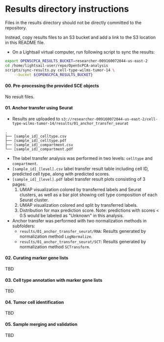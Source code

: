 # Results directory instructions

Files in the results directory should not be directly committed to the repository.

Instead, copy results files to an S3 bucket and add a link to the S3 location in this README file.

- On a Lightsail virtual computer, run following script to sync the results:
```bash
export OPENSCPCA_RESULTS_BUCKET=researcher-009160072044-us-east-2
cd /home/lightsail-user/repo/OpenScPCA-analysis
scripts/sync-results.py cell-type-wilms-tumor-14 \
    --bucket ${OPENSCPCA_RESULTS_BUCKET}
```
#### 00. Pre-processing the provided SCE objects
No result files.

#### 01. Anchor transfer using Seurat
* Results are uploaded to `s3://researcher-009160072044-us-east-2/cell-type-wilms-tumor-14/results/01_anchor_transfer_seurat`
```
.
├── [sample_id]_celltype.csv
├── [sample_id]_celltype.pdf
├── [sample_id]_compartment.csv
└── [sample_id]_compartment.pdf
```

* The label transfer analysis was performed in two levels: `celltype` and `compartment`.
* `[sample_id]_[level].csv` label transfer result table including cell ID, predicted cell type, along with predicted scores.
* `[sample_id]_[level].pdf` label transfer result plots consisting of 3 pages:
  1. UMAP visualization colored by transferred labels and Seurat clusters, as well as a bar plot showing cell type composition of each Seurat cluster.
  2. UMAP visualization colored and split by transferred labels.
  3. Distribution for max prediction score. Note: predictions with scores < 0.5 would be labeled as "Unknown" in this analysis.
* Anchor transfer was performed with two normalization methods in subfolders:
  * `results/01_anchor_transfer_seurat/RNA`: Results generated by normalization method `LogNormalize`.
  * `results/01_anchor_transfer_seurat/SCT`: Results generated by normalization method `SCTransform`.
#### 02. Curating marker gene lists
TBD

#### 03. Cell type annotation with marker gene lists
TBD

#### 04. Tumor cell identification
TBD

#### 05. Sample merging and validation
TBD